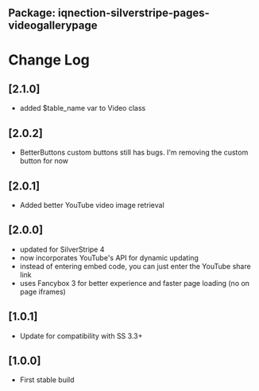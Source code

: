 ## Package: iqnection-silverstripe-pages-videogallerypage
# Change Log


## [2.1.0]
- added $table_name var to Video class

## [2.0.2]
- BetterButtons custom buttons still has bugs. I'm removing the custom button for now

## [2.0.1]
- Added better YouTube video image retrieval

## [2.0.0]
- updated for SilverStripe 4
- now incorporates YouTube's API for dynamic updating
- instead of entering embed code, you can just enter the YouTube share link
- uses Fancybox 3 for better experience and faster page loading (no on page iframes)

## [1.0.1]
- Update for compatibility with SS 3.3+

## [1.0.0]
- First stable build
